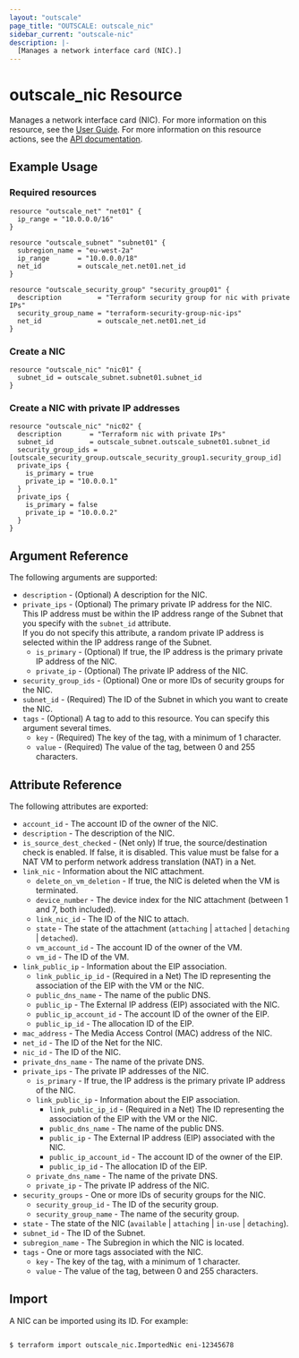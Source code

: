 ```yaml
---
layout: "outscale"
page_title: "OUTSCALE: outscale_nic"
sidebar_current: "outscale-nic"
description: |-
  [Manages a network interface card (NIC).]
---
```


# outscale_nic Resource

Manages a network interface card (NIC).
For more information on this resource, see the [User Guide](https://wiki.outscale.net/display/EN/About+FNIs).
For more information on this resource actions, see the [API documentation](https://docs.outscale.com/api#3ds-outscale-api-nic).

## Example Usage

### Required resources

```hcl
resource "outscale_net" "net01" {
  ip_range = "10.0.0.0/16"
}

resource "outscale_subnet" "subnet01" {
  subregion_name = "eu-west-2a"
  ip_range       = "10.0.0.0/18"
  net_id         = outscale_net.net01.net_id
}

resource "outscale_security_group" "security_group01" {
  description         = "Terraform security group for nic with private IPs"
  security_group_name = "terraform-security-group-nic-ips"
  net_id              = outscale_net.net01.net_id
}
```

### Create a NIC

```hcl
resource "outscale_nic" "nic01" {
  subnet_id = outscale_subnet.subnet01.subnet_id
}

```

### Create a NIC with private IP addresses

```hcl
resource "outscale_nic" "nic02" {
  description       = "Terraform nic with private IPs"
  subnet_id         = outscale_subnet.outscale_subnet01.subnet_id
  security_group_ids = [outscale_security_group.outscale_security_group1.security_group_id]
  private_ips {
    is_primary = true
    private_ip = "10.0.0.1"
  }
  private_ips {
    is_primary = false
    private_ip = "10.0.0.2"
  }
}
```

## Argument Reference

The following arguments are supported:

* `description` - (Optional) A description for the NIC.
* `private_ips` - (Optional) The primary private IP address for the NIC.<br />
This IP address must be within the IP address range of the Subnet that you specify with the `subnet_id` attribute.<br />
If you do not specify this attribute, a random private IP address is selected within the IP address range of the Subnet.
    * `is_primary` - (Optional) If true, the IP address is the primary private IP address of the NIC.
    * `private_ip` - (Optional) The private IP address of the NIC.
* `security_group_ids` - (Optional) One or more IDs of security groups for the NIC.
* `subnet_id` - (Required) The ID of the Subnet in which you want to create the NIC.
* `tags` - (Optional) A tag to add to this resource. You can specify this argument several times.
    * `key` - (Required) The key of the tag, with a minimum of 1 character.
    * `value` - (Required) The value of the tag, between 0 and 255 characters.

## Attribute Reference

The following attributes are exported:

* `account_id` - The account ID of the owner of the NIC.
* `description` - The description of the NIC.
* `is_source_dest_checked` - (Net only) If true, the source/destination check is enabled. If false, it is disabled. This value must be false for a NAT VM to perform network address translation (NAT) in a Net.
* `link_nic` - Information about the NIC attachment.
    * `delete_on_vm_deletion` - If true, the NIC is deleted when the VM is terminated.
    * `device_number` - The device index for the NIC attachment (between 1 and 7, both included).
    * `link_nic_id` - The ID of the NIC to attach.
    * `state` - The state of the attachment (`attaching` \| `attached` \| `detaching` \| `detached`).
    * `vm_account_id` - The account ID of the owner of the VM.
    * `vm_id` - The ID of the VM.
* `link_public_ip` - Information about the EIP association.
    * `link_public_ip_id` - (Required in a Net) The ID representing the association of the EIP with the VM or the NIC.
    * `public_dns_name` - The name of the public DNS.
    * `public_ip` - The External IP address (EIP) associated with the NIC.
    * `public_ip_account_id` - The account ID of the owner of the EIP.
    * `public_ip_id` - The allocation ID of the EIP.
* `mac_address` - The Media Access Control (MAC) address of the NIC.
* `net_id` - The ID of the Net for the NIC.
* `nic_id` - The ID of the NIC.
* `private_dns_name` - The name of the private DNS.
* `private_ips` - The private IP addresses of the NIC.
    * `is_primary` - If true, the IP address is the primary private IP address of the NIC.
    * `link_public_ip` - Information about the EIP association.
        * `link_public_ip_id` - (Required in a Net) The ID representing the association of the EIP with the VM or the NIC.
        * `public_dns_name` - The name of the public DNS.
        * `public_ip` - The External IP address (EIP) associated with the NIC.
        * `public_ip_account_id` - The account ID of the owner of the EIP.
        * `public_ip_id` - The allocation ID of the EIP.
    * `private_dns_name` - The name of the private DNS.
    * `private_ip` - The private IP address of the NIC.
* `security_groups` - One or more IDs of security groups for the NIC.
    * `security_group_id` - The ID of the security group.
    * `security_group_name` - The name of the security group.
* `state` - The state of the NIC (`available` \| `attaching` \| `in-use` \| `detaching`).
* `subnet_id` - The ID of the Subnet.
* `subregion_name` - The Subregion in which the NIC is located.
* `tags` - One or more tags associated with the NIC.
    * `key` - The key of the tag, with a minimum of 1 character.
    * `value` - The value of the tag, between 0 and 255 characters.

## Import

A NIC can be imported using its ID. For example:

```console

$ terraform import outscale_nic.ImportedNic eni-12345678

```